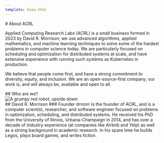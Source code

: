 ```yaml
---
template: base.html
---
```


<main markdown="1">
# About ACRL

Applied Computing Research Labs (ACRL) is a small business formed in 2023 by David R. Morrison; we use advanced
algorithms, applied mathematics, and machine learning techniques to solve some of the hardest problems in computer
science today.  We are particularly focused on scheduling and optimization for distributed systems at scale, and have
extensive experience with running such systems as Kubernetes in production.

We believe that people come first, and have a strong commitment to diversity, equity, and inclusion.  We are an
open-source-first company; our work is, and will always be, available and open to all.
</main>

<section class="about" markdown="1">
## Who are we?

<div class="subsection" markdown="1">
<div class="avatar">
  <img src="/img/people/drmorr.png" alt="A grumpy red robot, upside down">
</div>

<div class="bio" markdown="1">
## David R. Morrison
### Founder
drmorr is the founder of ACRL, and is a computer scientist, researcher, and software engineer focused on problems in
optimization, scheduling, and distributed systems. He received his PhD from the University of Illinois, Urbana-Champaign
in 2014, and has over a decade of industry experience (at companies like Airbnb and Yelp) as well as a strong background
in academic research.  In his spare time he builds Legos, plays board games, and writes fiction.
</div>
</div>
</section>
